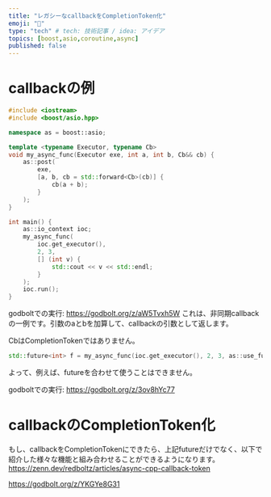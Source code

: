```yaml
---
title: "レガシーなcallbackをCompletionToken化"
emoji: "🔌"
type: "tech" # tech: 技術記事 / idea: アイデア
topics: [boost,asio,coroutine,async]
published: false
---
```


# callbackの例

```cpp
#include <iostream>
#include <boost/asio.hpp>

namespace as = boost::asio;

template <typename Executor, typename Cb>
void my_async_func(Executor exe, int a, int b, Cb&& cb) {
    as::post(
        exe,
        [a, b, cb = std::forward<Cb>(cb)] {
            cb(a + b);
        }
    );
}

int main() {
    as::io_context ioc;
    my_async_func(
        ioc.get_executor(),
        2, 3,
        [] (int v) {
            std::cout << v << std::endl;
        }
    );
    ioc.run();
}
```

godboltでの実行:
https://godbolt.org/z/aW5Tvxh5W
これは、非同期callbackの一例です。引数のaとbを加算して、callbackの引数として返します。

CbはCompletionTokenではありません。

```cpp
std::future<int> f = my_async_func(ioc.get_executor(), 2, 3, as::use_future);
```

よって、例えば、futureを合わせて使うことはできません。

godboltでの実行:
https://godbolt.org/z/3ov8hYc77

# callbackのCompletionToken化
もし、callbackをCompletionTokenにできたら、上記futureだけでなく、以下で紹介した様々な機能と組み合わせることができるようになります。
https://zenn.dev/redboltz/articles/async-cpp-callback-token


https://godbolt.org/z/YKGYe8G31